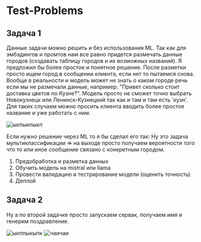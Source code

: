 # Test-Problems
## Задача 1
Данные задачи можно решить и без использования ML. Так как для эмбэдингов и промтов нам все равно придется размечать данные городов (создавать таблицу городов и их возможных названий).
Я предложил бы более простое и понятное решение. После разметки просто ищем город в сообщении клиента, если нет то пытаемся снова. Вообще в реальности и модель может не знать о каком городе речь если мы не размечали данные, например: "Привет сколько стоит доставка цветов по Кузне?". Модель просто не сможет точно выбрать Новокузнецк или Ленинск-Кузнецкий так как и там и там есть 'кузн'. Для таких случаем можно просить клиента вводить более простое название и уже работать с ним.

![ыкпыкпыкп](https://github.com/JohannFaust666/Test-Problems/assets/123825756/096850b2-5425-4b36-91b2-be9f0006ef35)

Если нужно решение через ML то я бы сделал его так:
Ну это задача мультиклассификации => на выходе просто получаем вероятности того что то или иное сообщение связано с конкретным городом.
1. Предобработка и разметка данных
2. Обучить модель на mistral или llama
3. Провести валидацию и тестрирование модели (оценить точность)
5. Деплой

## Задача 2
Ну а по второй задачке просто запускаем сервак, получаем имя и генерим поздравление.

![ыкппыкыпк](https://github.com/JohannFaust666/Test-Problems/assets/123825756/60ccc03b-9532-4ebe-9c6a-4b895fe7ab49)
![чаичаи](https://github.com/JohannFaust666/Test-Problems/assets/123825756/11d53caf-640c-47da-9641-cb177fdab71c)
